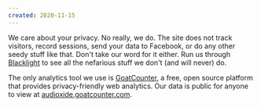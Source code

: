 ```yaml
---
created: 2020-11-15
---
```


We care about your privacy. No really, we do. The site does not track visitors, record sessions, send your data to Facebook, or do any other seedy stuff like that. Don't take our word for it either. Run us through [Blacklight](https://themarkup.org/blacklight?url=audioxide.com) to see all the nefarious stuff we don't (and will never) do. 

The only analytics tool we use is [GoatCounter](https://www.goatcounter.com/), a free, open source platform that provides privacy-friendly web analytics. Our data is public for anyone to view at [audioxide.goatcounter.com](https://audioxide.goatcounter.com).